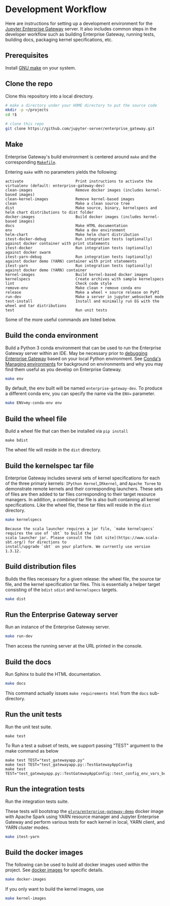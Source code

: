# Development Workflow

Here are instructions for setting up a development environment for the [Jupyter Enterprise Gateway](https://github.com/jupyter-server/enterprise_gateway)
server. It also includes common steps in the developer workflow such as building Enterprise Gateway,
running tests, building docs, packaging kernel specifications, etc.

## Prerequisites

Install [GNU make](https://www.gnu.org/software/make/) on your system.

## Clone the repo

Clone this repository into a local directory.

```bash
# make a directory under your HOME directory to put the source code
mkdir -p ~/projects
cd !$

# clone this repo
git clone https://github.com/jupyter-server/enterprise_gateway.git
```

## Make

Enterprise Gateway's build environment is centered around `make` and the corresponding [`Makefile`](https://github.com/jupyter-server/enterprise_gateway/blob/main/Makefile).

Entering `make` with no parameters yields the following:

```
activate                       Print instructions to activate the virtualenv (default: enterprise-gateway-dev)
clean-images                   Remove docker images (includes kernel-based images)
clean-kernel-images            Remove kernel-based images
clean                          Make a clean source tree
dist                           Make source, binary, kernelspecs and helm chart distributions to dist folder
docker-images                  Build docker images (includes kernel-based images)
docs                           Make HTML documentation
env                            Make a dev environment
helm-chart                     Make helm chart distribution
itest-docker-debug             Run integration tests (optionally) against docker container with print statements
itest-docker                   Run integration tests (optionally) against docker swarm
itest-yarn-debug               Run integration tests (optionally) against docker demo (YARN) container with print statements
itest-yarn                     Run integration tests (optionally) against docker demo (YARN) container
kernel-images                  Build kernel-based docker images
kernelspecs                    Create archives with sample kernelspecs
lint                           Check code style
remove-env                     Make clean + remove conda env
release                        Make a wheel + source release on PyPI
run-dev                        Make a server in jupyter_websocket mode
test-install                   Install and minimally run EG with the wheel and tar distributions
test                           Run unit tests
```

Some of the more useful commands are listed below.

## Build the conda environment

Build a Python 3 conda environment that can be used to run
the Enterprise Gateway server within an IDE. May be necessary prior
to [debugging Enterprise Gateway](./debug.md) based on your local Python environment.
See [Conda's Managing environments](https://docs.conda.io/projects/conda/en/latest/user-guide/tasks/manage-environments.html#managing-environments)
for background on environments and why you may find them useful as you develop on Enterprise Gateway.

```bash
make env
```

By default, the env built will be named `enterprise-gateway-dev`. To produce a different conda env,
you can specify the name via the `ENV=` parameter.

```bash
make ENV=my-conda-env env
```

## Build the wheel file

Build a wheel file that can then be installed via `pip install`

```
make bdist
```

The wheel file will reside in the `dist` directory.

## Build the kernelspec tar file

Enterprise Gateway includes several sets of kernel specifications for each of the three primary kernels: `IPython Kernel`,`IRkernel`,
and `Apache Toree` to demonstrate remote kernels and their corresponding launchers. These sets of files are then added to tar files corresponding to their target resource managers. In addition, a _combined_ tar file is also built containing all kernel specifications. Like the wheel file, these tar files will reside in the `dist` directory.

```bash
make kernelspecs
```

```{note}
Because the scala launcher requires a jar file, `make kernelspecs` requires the use of `sbt` to build the
scala launcher jar. Please consult the [sbt site](https://www.scala-sbt.org/) for directions to
install/upgrade `sbt` on your platform. We currently use version 1.3.12.
```

## Build distribution files

Builds the files necessary for a given release: the wheel file, the source tar file, and the kernel specification tar
files. This is essentially a helper target consisting of the `bdist` `sdist` and `kernelspecs` targets.

```bash
make dist
```

## Run the Enterprise Gateway server

Run an instance of the Enterprise Gateway server.

```bash
make run-dev
```

Then access the running server at the URL printed in the console.

## Build the docs

Run Sphinx to build the HTML documentation.

```bash
make docs
```

This command actually issues `make requirements html` from the `docs` sub-directory.

## Run the unit tests

Run the unit test suite.

```
make test
```

To Run a test a subset of tests, we support passing "TEST" argument to the make command as below

```
make test TEST="test_gatewayapp.py"
make test TEST="test_gatewayapp.py::TestGatewayAppConfig
make test TEST="test_gatewayapp.py::TestGatewayAppConfig::test_config_env_vars_bc"
```

## Run the integration tests

Run the integration tests suite.

These tests will bootstrap the [`elyra/enterprise-gateway-demo`](https://hub.docker.com/r/elyra/enterprise-gateway-demo/) docker image with Apache Spark using YARN resource manager and
Jupyter Enterprise Gateway and perform various tests for each kernel in local, YARN client, and YARN cluster modes.

```bash
make itest-yarn
```

## Build the docker images

The following can be used to build all docker images used within the project. See [docker images](docker.md) for specific details.

```bash
make docker-images
```

If you only want to build the kernel images, use

```bash
make kernel-images
```
